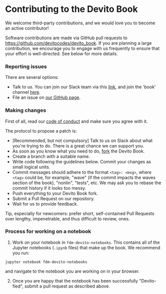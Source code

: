 # Contributing to the Devito Book

We welcome third-party contributions, and we would love you to become an active contributor!

Software contributions are made via GitHub pull requests to https://github.com/devitocodes/devito_book. If you are planning a large contribution, we encourage you to engage with us frequently to ensure that your effort is well-directed. See below for more details.

### Reporting issues

There are several options:
* Talk to us. You can join our Slack team via this [link](https://opesci-slackin.now.sh/), and join the 'book' channel [here](https://devitocodes.slack.com/archives/C0182SV07NU).
* File an issue on [our GitHub page](https://github.com/devitocodes/devito_book/issues).

### Making changes

First of all, read our [code of conduct](https://github.com/devitocodes/devito_book/blob/master/CODE_OF_CONDUCT.md) and make sure you agree with it.

The protocol to propose a patch is:
* [Recommended, but not compulsory] Talk to us on Slack about what you're trying to do. There is a great chance we can support you.
* As soon as you know what you need to do, [fork](https://help.github.com/articles/fork-a-repo/) the Devito Book.
* Create a branch with a suitable name.
* Write code following the guidelines below. Commit your changes as small logical units.
* Commit messages should adhere to the format `<tag>: <msg>`, where `<tag>` could be, for example, "wave" (if the commit impacts the waves section of the book), "nonlin", "tests", etc. We may ask you to rebase the commit history if it looks too messy.
* Push everything to your Devito Book fork.
* Submit a Pull Request on our repository.
* Wait for us to provide feedback.

Tip, especially for newcomers: prefer short, self-contained Pull Requests over lengthy, impenetrable, and thus difficult to review, ones.

### Process for working on a notebook

1. Work on your notebook in `fdm-devito-notebooks`. This contains all of the Jupyter notebooks (`.ipynb` files) that make up the book. We recommend you run:

```
jupyter notebook fdm-devito-notebooks
```

and navigate to the notebook you are working on in your browser.

2. Once you are happy that the notebook has been successfully "Devito-fied", submit a pull request as described above.